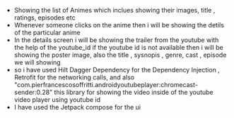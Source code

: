 - Showing the list of Animes which inclues showing their images, title , ratings, episodes etc
- Whenever someone clicks on the anime then i will be showing the detils of the particular anime
- In the details screen i will be showing the trailer from the youtube with the help of the youtube_id if the youtube id is not available then i will be showing the poster image, also the title , sysnopis , genre, cast , episode we will showing
- so i have used Hilt Dagger Dependency for the Dependency Injection , Retrofit for the networking calls, and also "com.pierfrancescosoffritti.androidyoutubeplayer:chromecast-sender:0.28" this library for showing the video inside of the youtube video player using youtube id
- I have used the Jetpack compose for the ui
